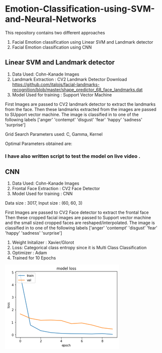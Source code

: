 # Emotion-Classification-using-SVM-and-Neural-Networks

This repository contains two different approaches
1. Facial Emotion classification using Linear SVM and Landmark detector
2. Facial Emotion classification using CNN


## Linear SVM and Landmark detector

1. Data Used: Cohn-Kanade Images
2. Landmark Extraction : CV2 Landmark Detector Download https://github.com/italojs/facial-landmarks-recognition/blob/master/shape_predictor_68_face_landmarks.dat
3. Model Used for training : Support Vector Machine



First Images are passed to CV2 landmark detector to extract the landmarks from the face. 
Then these landmarks extracted from the images are passed to SUpport vector machine. 
The image is classified in to  one of the following labels ['anger' 'contempt' 'disgust' 'fear' 'happy' 'sadness' 'surprise']

Grid Search Parameters used:
C, Gamma, Kernel

Optimal Parameters obtained are:

### I have also written script to test the model on live video .


## CNN

1. Data Used: Cohn-Kanade Images
2. Frontal Face Extraction : CV2 Face Detector
3. Model Used for training : CNN


Data size : 3017, Input size : (60, 60, 3)

First Images are passed to CV2 Face detector to extract the frontal face 
Then these  cropped facial images are passed to Support vector machine and the small sized cropped faces are reshaped/interpolated. 
The image is classified in to  one of the following labels ['anger' 'contempt' 'disgust' 'fear' 'happy' 'sadness' 'surprise']


1. Weight Initalizer : Xavier/Glorot
2. Loss: Categorical class entropy since it is Multi Class Classification
3. Optimizer : Adam
4. Trained for 10 Epochs




![Alt text](download.png)



